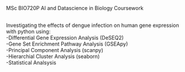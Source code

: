 ##
<head>
MSc BIO720P
AI and Datascience in Biology Coursework
</head>

##

Investigating the effects of dengue infection on human gene expression with python using: <br/> 
-Differential Gene Expression Analysis (DeSEQ2) <br/>
-Gene Set Enrichment Pathway Analysis (GSEApy) <br/>
-Principal Component Analysis (scanpy) <br/>
-Hierarchial Cluster Analysis (seaborn) <br/>
-Statistical Analsysis <br/>
